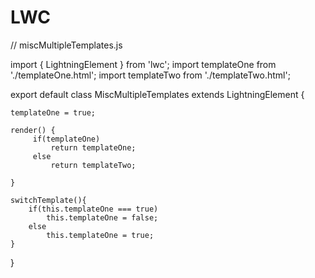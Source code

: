 # LWC

// miscMultipleTemplates.js

import { LightningElement } from 'lwc';
import templateOne from './templateOne.html';
import templateTwo from './templateTwo.html';

export default class MiscMultipleTemplates extends LightningElement {

    templateOne = true;

    render() {
         if(templateOne)
             return templateOne;
         else
             return templateTwo;

    }

    switchTemplate(){ 
        if(this.templateOne === true)
            this.templateOne = false;
        else
            this.templateOne = true; 
    }
} 
